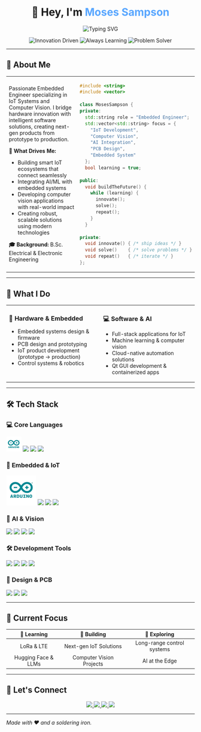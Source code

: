 

<h1 align="center">👋 Hey, I'm <span style="color:#58A6FF;">Moses Sampson</span></h1>

<p align="center">
  <img src="https://readme-typing-svg.herokuapp.com?font=Fira+Code&size=22&duration=3000&pause=1000&color=58A6FF&center=true&vCenter=true&width=600&lines=Embedded+Software+Engineer;IoT+Systems+Developer;AI+%26+Computer+Vision+Enthusiast;Full-Stack+Solution+Architect" alt="Typing SVG" />
</p>

<p align="center">
  <!-- GitHub-safe badge row (rounded appearance via shields) -->
  <img src="https://img.shields.io/badge/%F0%9F%92%A1%20Innovation%20Driven-00d4aa?style=for-the-badge&labelColor=1a1a1a" alt="Innovation Driven" />
  <img src="https://img.shields.io/badge/%F0%9F%9A%80%20Always%20Learning-58a6ff?style=for-the-badge&labelColor=1a1a1a" alt="Always Learning" />
  <img src="https://img.shields.io/badge/%F0%9F%94%A7%20Problem%20Solver-ff7b00?style=for-the-badge&labelColor=1a1a1a" alt="Problem Solver" />
</p>

---

## 🧠 About Me

<table>
<tr>
<td width="65%">

Passionate Embedded Engineer specializing in IoT Systems and Computer Vision. I bridge hardware innovation with intelligent software solutions, creating next-gen products from prototype to production.

**🚀 What Drives Me:**

* Building smart IoT ecosystems that connect seamlessly
* Integrating AI/ML with embedded systems
* Developing computer vision applications with real-world impact
* Creating robust, scalable solutions using modern technologies

**🎓 Background:** B.Sc. Electrical & Electronic Engineering

</td>
<td width="35%">

```cpp
#include <string>
#include <vector>

class MosesSampson {
private:
  std::string role = "Embedded Engineer";
  std::vector<std::string> focus = {
    "IoT Development",
    "Computer Vision",
    "AI Integration",
    "PCB Design",
    "Embedded System"
  };
  bool learning = true;

public:
  void buildTheFuture() {
    while (learning) {
      innovate();
      solve();
      repeat();
    }
  }

private:
  void innovate() { /* ship ideas */ }
  void solve()    { /* solve problems */ }
  void repeat()   { /* iterate */ }
};
```

</td>
</tr>
</table>

---

## 🚀 What I Do

<table>
<tr>
<td width="50%" valign="top">

### 🔧 Hardware & Embedded

* Embedded systems design & firmware
* PCB design and prototyping
* IoT product development (prototype → production)
* Control systems & robotics

</td>
<td width="50%" valign="top">

### 💻 Software & AI

* Full-stack applications for IoT
* Machine learning & computer vision
* Cloud-native automation solutions
* Qt GUI development & containerized apps

</td>
</tr>
</table>

---

## 🛠️ Tech Stack

### 💻 **Core Languages**
<p align="left">
  <img src="https://github.com/Mozetoo/Files/blob/main/brand-assets/arduino_1.png" width="40" /> 
  <img src="https://cdn.jsdelivr.net/gh/devicons/devicon/icons/cplusplus/cplusplus-original.svg" width="40" />
  <img src="https://cdn.jsdelivr.net/gh/devicons/devicon/icons/c/c-original.svg" width="40" />
  <img src="https://cdn.jsdelivr.net/gh/devicons/devicon/icons/postgresql/postgresql-original.svg" width="40" />
</p>

### 🔧 **Embedded & IoT**
<p align="left">
  <img src="https://github.com/Mozetoo/Files/blob/main/brand-assets/arduino_1.png" width="80" /> 
  <img src="https://img.shields.io/badge/ESP--IDF-E7352C?style=flat&logo=espressif&logoColor=E7352C&label=" height="40" />
  <img src="https://cdn.jsdelivr.net/gh/devicons/devicon/icons/qt/qt-original.svg" width="40" />
  <img src="https://raw.githubusercontent.com/ros-infrastructure/artwork/master/ros_logo.svg" width="40" />
</p>

### 🧠 **AI & Vision**
<p align="left">
  <img src="https://raw.githubusercontent.com/opencv/opencv/master/doc/opencv-logo.png" width="40" />
  <img src="https://huggingface.co/front/assets/huggingface_logo-noborder.svg" width="40" />
  <img src="https://avatars.githubusercontent.com/u/126733545?s=200&v=4" width="40" /> <!-- LangChain -->
  <img src="https://cdn.jsdelivr.net/gh/devicons/devicon/icons/django/django-plain.svg" width="40" />
</p>

### 🛠️ **Development Tools**
<p align="left">
  <img src="https://cdn.jsdelivr.net/gh/devicons/devicon/icons/docker/docker-original.svg" width="40" />
  <img src="https://cdn.jsdelivr.net/gh/devicons/devicon/icons/linux/linux-original.svg" width="40" />
  <img src="https://cdn.jsdelivr.net/gh/devicons/devicon/icons/git/git-original.svg" width="40" />
  <img src="https://upload.wikimedia.org/wikipedia/commons/2/21/Matlab_Logo.png" width="40" />
</p>

### 🎨 **Design & PCB**
<p align="left">
  <img src="https://seeklogo.com/images/A/altium-designer-logo-AD2741B395-seeklogo.com.png" width="40" />
  <img src="https://seeklogo.com/images/E/easyeda-logo-74C9BA5A73-seeklogo.com.png" width="40" />
  <img src="https://cdn.jsdelivr.net/gh/devicons/devicon/icons/google/google-original.svg" width="40" /> <!-- Colab -->
</p>


---

## 🌱 Current Focus

|   🎯 **Learning**   |      🚧 **Building**     |      🔬 **Exploring**      |
| :-----------------: | :----------------------: | :------------------------: |
|      LoRa & LTE     |  Next-gen IoT Solutions  | Long-range control systems |
| Hugging Face & LLMs | Computer Vision Projects |       AI at the Edge       |

---

## 🤝 Let's Connect

<p align="center">
  <a href="https://www.linkedin.com/in/moses-sampson-1362a61a1/" target="_blank">
    <img src="https://img.shields.io/badge/LinkedIn-0077B5?style=for-the-badge&logo=linkedin&logoColor=white" />
  </a>
  <a href="mailto:mosessampson16@gmail.com">
    <img src="https://img.shields.io/badge/Email-D14836?style=for-the-badge&logo=gmail&logoColor=white" />
  </a>
  <a href="https://robertem14.github.io/personal-site/" target="_blank">
    <img src="https://img.shields.io/badge/Portfolio-000000?style=for-the-badge&logo=About.me&logoColor=white" />
  </a>
  <a href="https://github.com/Mozetoo" target="_blank">
    <img src="https://img.shields.io/badge/GitHub-100000?style=for-the-badge&logo=github&logoColor=white" />
  </a>
</p>

---

*Made with ❤️ and a soldering iron.*

